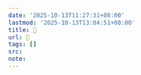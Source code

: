 ```yaml
---
date: '2025-10-13T11:27:31+08:00'
lastmod: '2025-10-13T13:04:51+08:00'
title: 󰘍
url: 󰘍
tags: []
src:
note:
---
```

